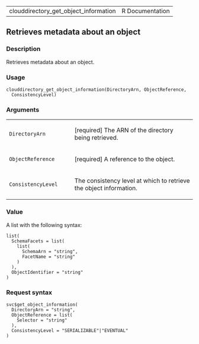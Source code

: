 <table style="width: 100%;">
<tbody>
<tr class="odd">
<td>clouddirectory_get_object_information</td>
<td style="text-align: right;">R Documentation</td>
</tr>
</tbody>
</table>

## Retrieves metadata about an object

### Description

Retrieves metadata about an object.

### Usage

    clouddirectory_get_object_information(DirectoryArn, ObjectReference,
      ConsistencyLevel)

### Arguments

<table>
<colgroup>
<col style="width: 35%" />
<col style="width: 65%" />
</colgroup>
<tbody>
<tr class="odd">
<td><code
id="clouddirectory_get_object_information_:_DirectoryArn">DirectoryArn</code></td>
<td><p>[required] The ARN of the directory being retrieved.</p></td>
</tr>
<tr class="even">
<td><code
id="clouddirectory_get_object_information_:_ObjectReference">ObjectReference</code></td>
<td><p>[required] A reference to the object.</p></td>
</tr>
<tr class="odd">
<td><code
id="clouddirectory_get_object_information_:_ConsistencyLevel">ConsistencyLevel</code></td>
<td><p>The consistency level at which to retrieve the object
information.</p></td>
</tr>
</tbody>
</table>

### Value

A list with the following syntax:

    list(
      SchemaFacets = list(
        list(
          SchemaArn = "string",
          FacetName = "string"
        )
      ),
      ObjectIdentifier = "string"
    )

### Request syntax

    svc$get_object_information(
      DirectoryArn = "string",
      ObjectReference = list(
        Selector = "string"
      ),
      ConsistencyLevel = "SERIALIZABLE"|"EVENTUAL"
    )
